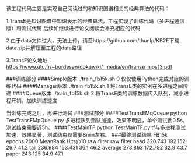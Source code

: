 该工程代码主要是实现自己阅读过的和知识图谱相关的经典算法的代码：

1.TransE是知识图谱中知识表示的经典算法，工程实现了训练代码（多进程通信版）和测试代码
后续如继续进行论文阅读会补充相应的代码

2.由于data文件过大，无法上传，请至https://github.com/thunlp/KB2E下载data.zip并解压至工程的data路径

3.TransE论文地址： https://www.utc.fr/~bordesan/dokuwiki/_media/en/transe_nips13.pdf

###训练部分
####Simple版本
./train_fb15k.sh 0
仅仅使用Python完成对应的训练代码
####Manager版本
./train_fb15k.sh 1
将TransE类的实例在多进程之间传递
####Queue版本
./train_fb15k.sh 2
将TransE类的训练数据传入队列，减小进程开销，加快训练速度

当训练完成之后，再进行测试
###测试部分
####TestTransEMqQueue
python TestTransEMpQueue.py
多进程队列测试加速，效果不明显，单个测试例0.5s，测试结束需要近5h。
####TestMainTF
 python TestMainTF.py
tf与多进程测试加速，效果显著，测试结束仅需要8min左右。
###最终测试结果
 	            FB15k
epochs:2000		MeanRank		Hits@10
			raw	     filter		raw	   filter
head			320.743	     192.152		29.7	41.2
tail			236.984	     153.431		36.1	46.2
average			278.863	     172.792		32.9	43.7
paper			243	     125	 	34.9	47.1
